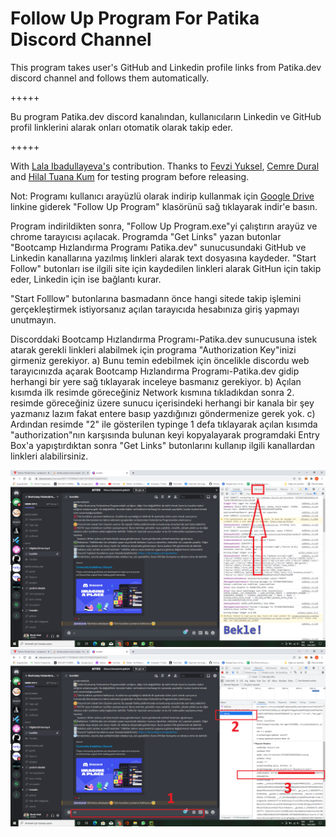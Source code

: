 # Follow Up Program For Patika Discord Channel

This program takes user's GitHub and Linkedin profile links from Patika.dev discord channel and follows them automatically.

+++++

Bu program Patika.dev discord kanalından, kullanıcıların Linkedin ve GitHub profil linklerini alarak onları otomatik olarak takip eder.

+++++

With [Lala Ibadullayeva's](https://github.com/Lala2398) contribution.
Thanks to [Fevzi Yuksel](https://github.com/FevziYuksel), [Cemre Dural](https://github.com/cemredural) and [Hilal Tuana Kum](https://github.com/hilallkum) for testing program before releasing.

Not: Programı kullanıcı arayüzlü olarak indirip kullanmak için [Google Drive](https://drive.google.com/drive/folders/10M-MPYFVW4gcXL3Vr1-740tRX9bEWDXw?usp=sharing) linkine giderek "Follow Up Program" klasörünü sağ tıklayarak indir'e basın.

Program indirildikten sonra, "Follow Up Program.exe"yi çalıştırın arayüz ve chrome tarayıcısı açılacak. Programda "Get Links" yazan butonlar "Bootcamp Hızlandırma Programı Patika.dev" sunucusundaki GitHub ve Linkedin kanallarına yazılmış linkleri alarak text dosyasına kaydeder. "Start Follow" butonları ise ilgili site için kaydedilen linkleri alarak GitHun için takip eder, Linkedin için ise bağlantı kurar.

"Start Folllow" butonlarına basmadann önce hangi sitede takip işlemini gerçekleştirmek istiyorsanız açılan tarayıcıda hesabınıza giriş yapmayı unutmayın.

Discorddaki Bootcamp Hızlandırma Programı-Patika.dev sunucusuna istek atarak gerekli linkleri alabilmek için programa "Authorization Key"inizi girmeniz gerekiyor. 
a) Bunu temin edebilmek için öncelikle discordu web tarayıcınızda açarak Bootcamp Hızlandırma Programı-Patika.dev gidip herhangi bir yere sağ tıklayarak inceleye basmanız gerekiyor. 
b) Açılan kısımda ilk resimde göreceğiniz Network kısmına tıkladıkdan sonra 2. resimde göreceğiniz üzere sunucu içerisindeki herhangi bir kanala bir şey yazmanız lazım fakat entere basıp yazdığınızı göndermenize gerek yok. 
c) Ardından resimde "2" ile gösterilen typinge 1 defa tıklayarak açılan kısımda "authorization"nın karşısında bulunan keyi kopyalayarak programdaki Entry Box'a yapıştırdıktan sonra "Get Links" butonlarını kullanıp ilgili kanallardan linkleri alabilirsiniz.

![plot](\image_one.png)
![plot](\image_two.png)
